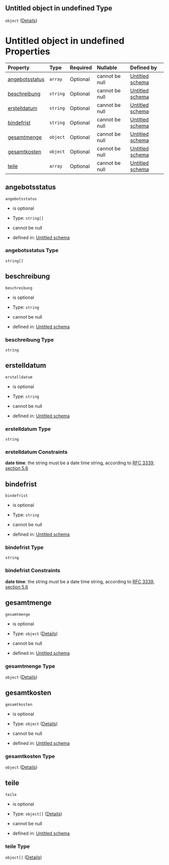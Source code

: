 ## Untitled object in undefined Type

`object` ([Details](angebotsvariante.md))

# Untitled object in undefined Properties

| Property                          | Type     | Required | Nullable       | Defined by                                                                                                                                       |
| :-------------------------------- | :------- | :------- | :------------- | :----------------------------------------------------------------------------------------------------------------------------------------------- |
| [angebotsstatus](#angebotsstatus) | `array`  | Optional | cannot be null | [Untitled schema](angebotsstatus.md "https://conuti.de/bo4e/schemas/v1/enum/Angebotsstatus#/properties/angebotsstatus")                          |
| [beschreibung](#beschreibung)     | `string` | Optional | cannot be null | [Untitled schema](angebotsvariante-properties-beschreibung.md "https://conuti.de/bo4e/schemas/v1/com/Angebotsvariante#/properties/beschreibung") |
| [erstelldatum](#erstelldatum)     | `string` | Optional | cannot be null | [Untitled schema](angebotsvariante-properties-erstelldatum.md "https://conuti.de/bo4e/schemas/v1/com/Angebotsvariante#/properties/erstelldatum") |
| [bindefrist](#bindefrist)         | `string` | Optional | cannot be null | [Untitled schema](angebotsvariante-properties-bindefrist.md "https://conuti.de/bo4e/schemas/v1/com/Angebotsvariante#/properties/bindefrist")     |
| [gesamtmenge](#gesamtmenge)       | `object` | Optional | cannot be null | [Untitled schema](menge.md "https://conuti.de/bo4e/schemas/v1/com/Menge#/properties/gesamtmenge")                                                |
| [gesamtkosten](#gesamtkosten)     | `object` | Optional | cannot be null | [Untitled schema](betrag.md "https://conuti.de/bo4e/schemas/v1/com/Betrag#/properties/gesamtkosten")                                             |
| [teile](#teile)                   | `array`  | Optional | cannot be null | [Untitled schema](angebotsvariante-properties-teile.md "https://conuti.de/bo4e/schemas/v1/com/Angebotsvariante#/properties/teile")               |

## angebotsstatus



`angebotsstatus`

*   is optional

*   Type: `string[]`

*   cannot be null

*   defined in: [Untitled schema](angebotsstatus.md "https://conuti.de/bo4e/schemas/v1/enum/Angebotsstatus#/properties/angebotsstatus")

### angebotsstatus Type

`string[]`

## beschreibung



`beschreibung`

*   is optional

*   Type: `string`

*   cannot be null

*   defined in: [Untitled schema](angebotsvariante-properties-beschreibung.md "https://conuti.de/bo4e/schemas/v1/com/Angebotsvariante#/properties/beschreibung")

### beschreibung Type

`string`

## erstelldatum



`erstelldatum`

*   is optional

*   Type: `string`

*   cannot be null

*   defined in: [Untitled schema](angebotsvariante-properties-erstelldatum.md "https://conuti.de/bo4e/schemas/v1/com/Angebotsvariante#/properties/erstelldatum")

### erstelldatum Type

`string`

### erstelldatum Constraints

**date time**: the string must be a date time string, according to [RFC 3339, section 5.6](https://tools.ietf.org/html/rfc3339 "check the specification")

## bindefrist



`bindefrist`

*   is optional

*   Type: `string`

*   cannot be null

*   defined in: [Untitled schema](angebotsvariante-properties-bindefrist.md "https://conuti.de/bo4e/schemas/v1/com/Angebotsvariante#/properties/bindefrist")

### bindefrist Type

`string`

### bindefrist Constraints

**date time**: the string must be a date time string, according to [RFC 3339, section 5.6](https://tools.ietf.org/html/rfc3339 "check the specification")

## gesamtmenge



`gesamtmenge`

*   is optional

*   Type: `object` ([Details](menge.md))

*   cannot be null

*   defined in: [Untitled schema](menge.md "https://conuti.de/bo4e/schemas/v1/com/Menge#/properties/gesamtmenge")

### gesamtmenge Type

`object` ([Details](menge.md))

## gesamtkosten



`gesamtkosten`

*   is optional

*   Type: `object` ([Details](betrag.md))

*   cannot be null

*   defined in: [Untitled schema](betrag.md "https://conuti.de/bo4e/schemas/v1/com/Betrag#/properties/gesamtkosten")

### gesamtkosten Type

`object` ([Details](betrag.md))

## teile



`teile`

*   is optional

*   Type: `object[]` ([Details](angebotsteil.md))

*   cannot be null

*   defined in: [Untitled schema](angebotsvariante-properties-teile.md "https://conuti.de/bo4e/schemas/v1/com/Angebotsvariante#/properties/teile")

### teile Type

`object[]` ([Details](angebotsteil.md))
